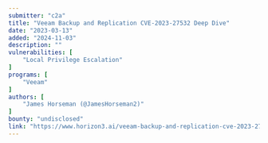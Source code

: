 ```yaml
---
submitter: "c2a"
title: "Veeam Backup and Replication CVE-2023-27532 Deep Dive"
date: "2023-03-13"
added: "2024-11-03"
description: ""
vulnerabilities: [
    "Local Privilege Escalation"
]
programs: [
    "Veeam"
]
authors: [
    "James Horseman (@JamesHorseman2)"
]
bounty: "undisclosed"
link: "https://www.horizon3.ai/veeam-backup-and-replication-cve-2023-27532-deep-dive/"
---
```




